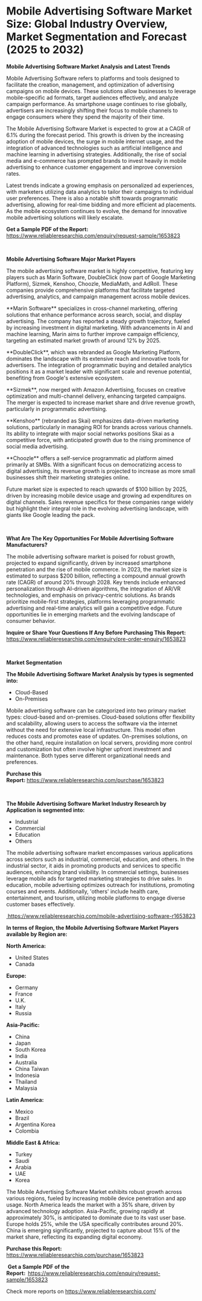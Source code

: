 <p><h1>Mobile Advertising Software Market Size: Global Industry Overview, Market Segmentation and Forecast (2025 to 2032)</h1></p><p><strong>Mobile Advertising Software Market Analysis and Latest Trends</strong></p>
<p><p>Mobile Advertising Software refers to platforms and tools designed to facilitate the creation, management, and optimization of advertising campaigns on mobile devices. These solutions allow businesses to leverage mobile-specific ad formats, target audiences effectively, and analyze campaign performance. As smartphone usage continues to rise globally, advertisers are increasingly shifting their focus to mobile channels to engage consumers where they spend the majority of their time.</p><p>The Mobile Advertising Software Market is expected to grow at a CAGR of 6.1% during the forecast period. This growth is driven by the increasing adoption of mobile devices, the surge in mobile internet usage, and the integration of advanced technologies such as artificial intelligence and machine learning in advertising strategies. Additionally, the rise of social media and e-commerce has prompted brands to invest heavily in mobile advertising to enhance customer engagement and improve conversion rates.</p><p>Latest trends indicate a growing emphasis on personalized ad experiences, with marketers utilizing data analytics to tailor their campaigns to individual user preferences. There is also a notable shift towards programmatic advertising, allowing for real-time bidding and more efficient ad placements. As the mobile ecosystem continues to evolve, the demand for innovative mobile advertising solutions will likely escalate.</p></p>
<p><strong>Get a Sample PDF of the Report:&nbsp;</strong> <a href="https://www.reliableresearchiq.com/enquiry/request-sample/1653823?utm_campaign=2238&utm_medium=2&utm_source=Github&utm_content=ia&utm_term=07032025&utm_id=mobile-advertising-software">https://www.reliableresearchiq.com/enquiry/request-sample/1653823</a></p>
<p>&nbsp;</p>
<p><strong>Mobile Advertising Software Major Market Players</strong></p>
<p><p>The mobile advertising software market is highly competitive, featuring key players such as Marin Software, DoubleClick (now part of Google Marketing Platform), Sizmek, Kenshoo, Choozle, MediaMath, and AdRoll. These companies provide comprehensive platforms that facilitate targeted advertising, analytics, and campaign management across mobile devices.</p><p>**Marin Software** specializes in cross-channel marketing, offering solutions that enhance performance across search, social, and display advertising. The company has reported a steady growth trajectory, fueled by increasing investment in digital marketing. With advancements in AI and machine learning, Marin aims to further improve campaign efficiency, targeting an estimated market growth of around 12% by 2025.</p><p>**DoubleClick**, which was rebranded as Google Marketing Platform, dominates the landscape with its extensive reach and innovative tools for advertisers. The integration of programmatic buying and detailed analytics positions it as a market leader with significant scale and revenue potential, benefiting from Google's extensive ecosystem.</p><p>**Sizmek**, now merged with Amazon Advertising, focuses on creative optimization and multi-channel delivery, enhancing targeted campaigns. The merger is expected to increase market share and drive revenue growth, particularly in programmatic advertising.</p><p>**Kenshoo** (rebranded as Skai) emphasizes data-driven marketing solutions, particularly in managing ROI for brands across various channels. Its ability to integrate with major social networks positions Skai as a competitive force, with anticipated growth due to the rising prominence of social media advertising.</p><p>**Choozle** offers a self-service programmatic ad platform aimed primarily at SMBs. With a significant focus on democratizing access to digital advertising, its revenue growth is projected to increase as more small businesses shift their marketing strategies online.</p><p>Future market size is expected to reach upwards of $100 billion by 2025, driven by increasing mobile device usage and growing ad expenditures on digital channels. Sales revenue specifics for these companies range widely but highlight their integral role in the evolving advertising landscape, with giants like Google leading the pack.</p></p>
<p>&nbsp;</p>
<p><strong>What Are The Key Opportunities For Mobile Advertising Software Manufacturers?</strong></p>
<p><p>The mobile advertising software market is poised for robust growth, projected to expand significantly, driven by increased smartphone penetration and the rise of mobile commerce. In 2023, the market size is estimated to surpass $200 billion, reflecting a compound annual growth rate (CAGR) of around 20% through 2028. Key trends include enhanced personalization through AI-driven algorithms, the integration of AR/VR technologies, and emphasis on privacy-centric solutions. As brands prioritize mobile-first strategies, platforms leveraging programmatic advertising and real-time analytics will gain a competitive edge. Future opportunities lie in emerging markets and the evolving landscape of consumer behavior.</p></p>
<p><strong>Inquire or Share Your Questions If Any Before Purchasing This Report:</strong> <a href="https://www.reliableresearchiq.com/enquiry/pre-order-enquiry/1653823?utm_campaign=2238&utm_medium=2&utm_source=Github&utm_content=ia&utm_term=07032025&utm_id=mobile-advertising-software">https://www.reliableresearchiq.com/enquiry/pre-order-enquiry/1653823</a></p>
<p>&nbsp;</p>
<p><strong>Market Segmentation</strong></p>
<p><strong>The Mobile Advertising Software Market Analysis by types is segmented into:</strong></p>
<p><ul><li>Cloud-Based</li><li>On-Premises</li></ul></p>
<p><p>Mobile advertising software can be categorized into two primary market types: cloud-based and on-premises. Cloud-based solutions offer flexibility and scalability, allowing users to access the software via the internet without the need for extensive local infrastructure. This model often reduces costs and promotes ease of updates. On-premises solutions, on the other hand, require installation on local servers, providing more control and customization but often involve higher upfront investment and maintenance. Both types serve different organizational needs and preferences.</p></p>
<p><strong>Purchase this Report:&nbsp;</strong><a href="https://www.reliableresearchiq.com/purchase/1653823?utm_campaign=2238&utm_medium=2&utm_source=Github&utm_content=ia&utm_term=07032025&utm_id=mobile-advertising-software">https://www.reliableresearchiq.com/purchase/1653823</a></p>
<p>&nbsp;</p>
<p><strong>The Mobile Advertising Software Market Industry Research by Application is segmented into:</strong></p>
<p><ul><li>Industrial</li><li>Commercial</li><li>Education</li><li>Others</li></ul></p>
<p><p>The mobile advertising software market encompasses various applications across sectors such as industrial, commercial, education, and others. In the industrial sector, it aids in promoting products and services to specific audiences, enhancing brand visibility. In commercial settings, businesses leverage mobile ads for targeted marketing strategies to drive sales. In education, mobile advertising optimizes outreach for institutions, promoting courses and events. Additionally, 'others' include health care, entertainment, and tourism, utilizing mobile platforms to engage diverse customer bases effectively.</p></p>
<p><a href="https://www.reliableresearchiq.com/mobile-advertising-software-r1653823?utm_campaign=2238&utm_medium=2&utm_source=Github&utm_content=ia&utm_term=07032025&utm_id=mobile-advertising-software">&nbsp;https://www.reliableresearchiq.com/mobile-advertising-software-r1653823</a></p>
<p><strong>In terms of Region, the Mobile Advertising Software Market Players available by Region are:</strong></p>
<p>
    <p> <strong> North America: </strong>
        <ul>
            <li>United States</li>
            <li>Canada</li>
        </ul>
        </p> 
    <p> <strong> Europe: </strong>
        <ul>
            <li>Germany</li>
            <li>France</li>
            <li>U.K.</li>
            <li>Italy</li>
            <li>Russia</li>
        </ul>
        </p> 
    <p> <strong> Asia-Pacific: </strong>
        <ul>
            <li>China</li>
            <li>Japan</li>
            <li>South Korea</li>
            <li>India</li>
            <li>Australia</li>
            <li>China Taiwan</li>
            <li>Indonesia</li>
            <li>Thailand</li>
            <li>Malaysia</li>
        </ul>
        </p> 
    <p> <strong> Latin America: </strong>
        <ul>
            <li>Mexico</li>
            <li>Brazil</li>
            <li>Argentina Korea</li>
            <li>Colombia</li>
        </ul>
        </p> 
    <p> <strong> Middle East & Africa: </strong>
        <ul>
            <li>Turkey</li>
            <li>Saudi</li>
            <li>Arabia</li>
            <li>UAE</li>
            <li>Korea</li>
        </ul>
    </p>
    </p>
<p><p>The Mobile Advertising Software Market exhibits robust growth across various regions, fueled by increasing mobile device penetration and app usage. North America leads the market with a 35% share, driven by advanced technology adoption. Asia-Pacific, growing rapidly at approximately 30%, is anticipated to dominate due to its vast user base. Europe holds 25%, while the USA specifically contributes around 20%. China is emerging significantly, projected to capture about 15% of the market share, reflecting its expanding digital economy.</p></p>
<p><strong>Purchase this Report: </strong><a href="https://www.reliableresearchiq.com/purchase/1653823?utm_campaign=2238&utm_medium=2&utm_source=Github&utm_content=ia&utm_term=07032025&utm_id=mobile-advertising-software">https://www.reliableresearchiq.com/purchase/1653823</a></p>
<p>&nbsp;<strong>Get a Sample PDF of the Report:&nbsp;&nbsp;</strong><a href="https://www.reliableresearchiq.com/enquiry/request-sample/1653823?utm_campaign=2238&utm_medium=2&utm_source=Github&utm_content=ia&utm_term=07032025&utm_id=mobile-advertising-software">https://www.reliableresearchiq.com/enquiry/request-sample/1653823</a></p>
<p><strong></strong></p>
<p>Check more reports on <a href="https://www.reliableresearchiq.com/?utm_campaign=2238&utm_medium=2&utm_source=Github&utm_content=ia&utm_term=07032025&utm_id=mobile-advertising-software">https://www.reliableresearchiq.com/</a></p>